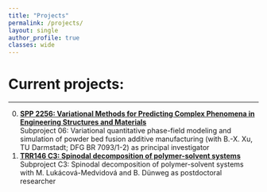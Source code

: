 ```yaml
---
title: "Projects"
permalink: /projects/
layout: single
author_profile: true
classes: wide
---
```


Current projects:
==================
* * *

0. **[SPP 2256: Variational Methods for Predicting Complex Phenomena in Engineering Structures and Materials](https://spp2256.ur.de/)**\
Subproject 06: Variational quantitative phase-field modeling and simulation of powder bed fusion additive manufacturing (with B.-X. Xu, TU Darmstadt; DFG BR 7093/1-2)
as principal investigator
0. **[TRR146 C3: Spinodal decomposition of polymer-solvent systems](https://trr146.uni-mainz.de/)**\
Subproject C3: Spinodal decomposition of polymer-solvent systems with M. Lukácová-Medvidová and B. Dünweg
as postdoctoral researcher
